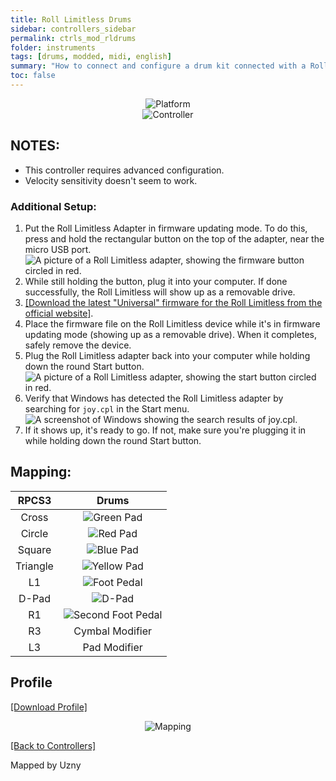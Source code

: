 ```yaml
---
title: Roll Limitless Drums
sidebar: controllers_sidebar
permalink: ctrls_mod_rldrums
folder: instruments
tags: [drums, modded, midi, english]
summary: "How to connect and configure a drum kit connected with a Roll Limitless on RPCS3."
toc: false
---
```


<div align="center"> <img src="https://rb3pc.milohax.org/images/instruments/plat/midi.png" alt="Platform" title="Platform"></div>

<div align="center"> <img src="https://rb3pc.milohax.org/images/instruments/cont/rolllimitlesscontroller.png" alt="Controller" title="Controller"></div>

## NOTES:

* This controller requires advanced configuration.
* Velocity sensitivity doesn't seem to work.

### Additional Setup:
1. Put the Roll Limitless Adapter in firmware updating mode. To do this, press and hold the rectangular button on the top of the adapter, near the micro USB port.  
![A picture of a Roll Limitless adapter, showing the firmware button circled in red.](https://rb3pc.milohax.org/images/instruments/xtra/rolllimitless/fwbutton.png "Roll Limitless Firmware button")
2. While still holding the button, plug it into your computer. If done successfully, the Roll Limitless will show up as a removable drive.
3. [[Download the latest "Universal" firmware for the Roll Limitless from the official website]](https://rolllimitless.com/firmwares/).
4. Place the firmware file on the Roll Limitless device while it's in firmware updating mode (showing up as a removable drive). When it completes, safely remove the device.
5. Plug the Roll Limitless adapter back into your computer while holding down the round Start button.  
![A picture of a Roll Limitless adapter, showing the start button circled in red.](https://rb3pc.milohax.org/images/instruments/xtra/rolllimitless/startbutton.png "Roll Limitless Start button")
6. Verify that Windows has detected the Roll Limitless adapter by searching for `joy.cpl` in the Start menu.  
![A screenshot of Windows showing the search results of joy.cpl.](https://rb3pc.milohax.org/images/instruments/xtra/gen/joycpl.png "Set up USB game controllers")
7. If it shows up, it's ready to go. If not, make sure you're plugging it in while holding down the round Start button.

## Mapping:

| **RPCS3** | **Drums** |
|:---------:|:-------------------:|
| Cross | ![Green Pad](https://rb3pc.milohax.org/images/btns/drms/rb/gp.png "Green Pad") |
| Circle | ![Red Pad](https://rb3pc.milohax.org/images/btns/drms/rb/rp.png "Red Pad") |
| Square | ![Blue Pad](https://rb3pc.milohax.org/images/btns/drms/rb/bp.png "Blue Pad") |
| Triangle | ![Yellow Pad](https://rb3pc.milohax.org/images/btns/drms/rb/yp.png "Yellow Pad") |
| L1 | ![Foot Pedal](https://rb3pc.milohax.org/images/btns/drms/rb/kp.png "Foot Pedal") |
| D-Pad | ![D-Pad](https://rb3pc.milohax.org/images/btns/ctrls/xbox/dp.png "D-Pad") |
| R1 | ![Second Foot Pedal](https://rb3pc.milohax.org/images/btns/drms/rb/kp.png "Second Foot Pedal") |
| R3 | Cymbal Modifier |
| L3 | Pad Modifier |

## Profile

[[Download Profile]](https://github.com/hmxmilohax/rb3-pc/raw/refs/heads/main/downloads/instrument-repo/Roll%20Limitless%20Drums.7z)

<div align="center"> <img src="https://rb3pc.milohax.org/images/instruments/maps/modrldrmsmapping.png" alt="Mapping" title="Mapping"></div>

[[Back to Controllers]](https://rb3pc.milohax.org/ctrls#instrument-list)

Mapped by Uzny